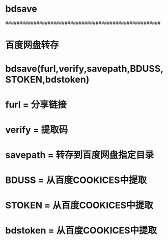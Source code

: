 # bdsave
#######################################################
#   百度网盘转存
#   bdsave(furl,verify,savepath,BDUSS,STOKEN,bdstoken)
#   furl = 分享链接
#   verify = 提取码
#   savepath = 转存到百度网盘指定目录
#   BDUSS = 从百度COOKICES中提取
#   STOKEN = 从百度COOKICES中提取
#   bdstoken = 从百度COOKICES中提取
